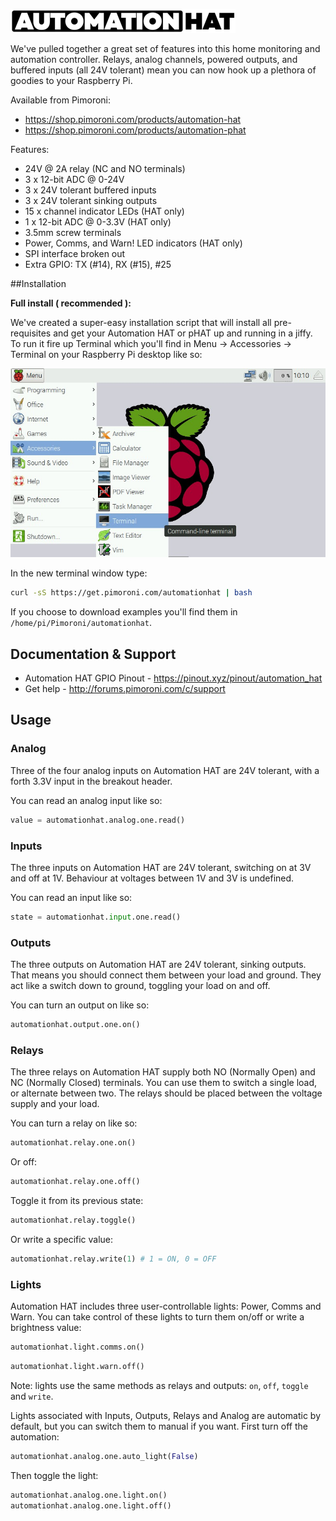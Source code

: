 ![Automation HAT](autohat_360.png)

We've pulled together a great set of features into this home monitoring and automation controller. Relays, analog channels, powered outputs, and buffered inputs (all 24V tolerant) mean you can now hook up a plethora of goodies to your Raspberry Pi.

Available from Pimoroni:

* https://shop.pimoroni.com/products/automation-hat
* https://shop.pimoroni.com/products/automation-phat

Features:

* 24V @ 2A relay (NC and NO terminals)
* 3 x 12-bit ADC @ 0-24V
* 3 x 24V tolerant buffered inputs
* 3 x 24V tolerant sinking outputs
* 15 x channel indicator LEDs (HAT only)
* 1 x 12-bit ADC @ 0-3.3V (HAT only)
* 3.5mm screw terminals
* Power, Comms, and Warn! LED indicators (HAT only)
* SPI interface broken out
* Extra GPIO: TX (#14), RX (#15), #25

##Installation

**Full install ( recommended ):**

We've created a super-easy installation script that will install all pre-requisites and get your Automation HAT or pHAT up and running in a jiffy. To run it fire up Terminal which you'll find in Menu -> Accessories -> Terminal on your Raspberry Pi desktop like so:

![Finding the terminal](terminal.jpg)

In the new terminal window type:

```bash
curl -sS https://get.pimoroni.com/automationhat | bash
```

If you choose to download examples you'll find them in `/home/pi/Pimoroni/automationhat`.


## Documentation & Support

* Automation HAT GPIO Pinout - https://pinout.xyz/pinout/automation_hat
* Get help - http://forums.pimoroni.com/c/support

## Usage

### Analog

Three of the four analog inputs on Automation HAT are 24V tolerant, with a forth 3.3V input in the breakout header.

You can read an analog input like so:

```python
value = automationhat.analog.one.read()
```

### Inputs

The three inputs on Automation HAT are 24V tolerant, switching on at 3V and off at 1V. Behaviour at voltages between 1V and 3V is undefined.

You can read an input like so:

```python
state = automationhat.input.one.read()
```

### Outputs

The three outputs on Automation HAT are 24V tolerant, sinking outputs. That means you should connect them between your load and ground. They act like a switch down to ground, toggling your load on and off.

You can turn an output on like so:

```python
automationhat.output.one.on()
```

### Relays

The three relays on Automation HAT supply both NO (Normally Open) and NC (Normally Closed) terminals. You can use them to switch a single load, or alternate between two. The relays should be placed between the voltage supply and your load.

You can turn a relay on like so:

```python
automationhat.relay.one.on()
```

Or off:

```python
automationhat.relay.one.off()
```

Toggle it from its previous state:

```python
automationhat.relay.toggle()
```

Or write a specific value:

```python
automationhat.relay.write(1) # 1 = ON, 0 = OFF
```

### Lights

Automation HAT includes three user-controllable lights: Power, Comms and Warn. You can take control of these lights to turn them on/off or write a brightness value:

```python
automationhat.light.comms.on()
```

```python
automationhat.light.warn.off()
```

Note: lights use the same methods as relays and outputs: `on`, `off`, `toggle` and `write`.

Lights associated with Inputs, Outputs, Relays and Analog are automatic by default, but you can switch them to manual if you want. First turn off the automation:

```python
automationhat.analog.one.auto_light(False)
```

Then toggle the light:

```python
automationhat.analog.one.light.on()
automationhat.analog.one.light.off()
```

